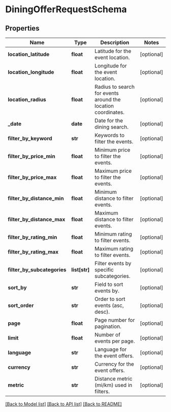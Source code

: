 # DiningOfferRequestSchema

## Properties
Name | Type | Description | Notes
------------ | ------------- | ------------- | -------------
**location_latitude** | **float** | Latitude for the event location. | [optional] 
**location_longitude** | **float** | Longitude for the event location. | [optional] 
**location_radius** | **float** | Radius to search for events around the location coordinates. | [optional] 
**_date** | **date** | Date for the dining search. | [optional] 
**filter_by_keyword** | **str** | Keywords to filter the events. | [optional] 
**filter_by_price_min** | **float** | Minimum price to filter the events. | [optional] 
**filter_by_price_max** | **float** | Maximum price to filter the events. | [optional] 
**filter_by_distance_min** | **float** | Minimum distance to filter events. | [optional] 
**filter_by_distance_max** | **float** | Maximum distance to filter events. | [optional] 
**filter_by_rating_min** | **float** | Minimum rating to filter events. | [optional] 
**filter_by_rating_max** | **float** | Maximum rating to filter events. | [optional] 
**filter_by_subcategories** | **list[str]** | Filter events by specific subcategories. | [optional] 
**sort_by** | **str** | Field to sort events by. | [optional] 
**sort_order** | **str** | Order to sort events (asc, desc). | [optional] 
**page** | **float** | Page number for pagination. | [optional] 
**limit** | **float** | Number of events per page. | [optional] 
**language** | **str** | Language for the event offers. | [optional] 
**currency** | **str** | Currency for the event offers. | [optional] 
**metric** | **str** | Distance metric (mi/km) used in filters. | [optional] 

[[Back to Model list]](../README.md#documentation-for-models) [[Back to API list]](../README.md#documentation-for-api-endpoints) [[Back to README]](../README.md)

